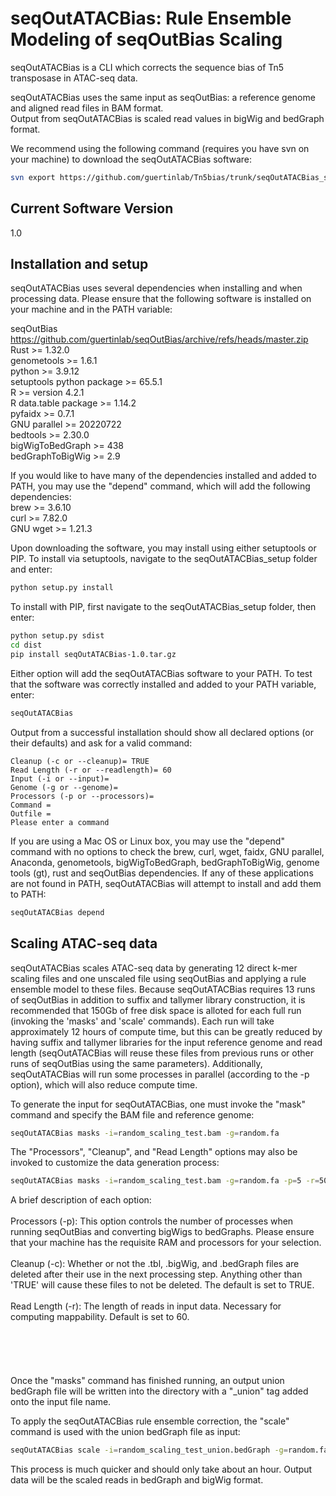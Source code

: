 # seqOutATACBias: Rule Ensemble Modeling of seqOutBias Scaling

seqOutATACBias is a CLI which corrects the sequence bias of Tn5 transposase in ATAC-seq data.   

seqOutATACBias uses the same input as seqOutBias: a reference genome and aligned read files in BAM format.   
Output from seqOutATACBias is scaled read values in bigWig and bedGraph format.

We recommend using the following command (requires you have svn on your machine) to download the seqOutATACBias software:
```sh
svn export https://github.com/guertinlab/Tn5bias/trunk/seqOutATACBias_setup
```

## Current Software Version

1.0

## Installation and setup

seqOutATACBias uses several dependencies when installing and when processing data. Please ensure that the following
software is installed on your machine and in the PATH variable:

seqOutBias https://github.com/guertinlab/seqOutBias/archive/refs/heads/master.zip       
Rust >= 1.32.0    
genometools >= 1.6.1     
python >= 3.9.12   
setuptools python package >= 65.5.1   
R >= version 4.2.1   
R data.table package >= 1.14.2   
pyfaidx >= 0.7.1   
GNU parallel >= 20220722   
bedtools >= 2.30.0    
bigWigToBedGraph >= 438   
bedGraphToBigWig >= 2.9   

If you would like to have many of the dependencies installed and added to PATH, you may use the "depend" command, which will add the following
dependencies:    
brew >= 3.6.10     
curl >= 7.82.0    
GNU wget >= 1.21.3    

Upon downloading the software, you may install using either setuptools or PIP.
To install via setuptools, navigate to the seqOutATACBias_setup folder and enter:
```sh
python setup.py install
```

To install with PIP, first navigate to the seqOutATACBias_setup folder, then enter:
```sh
python setup.py sdist
cd dist
pip install seqOutATACBias-1.0.tar.gz
```

Either option will add the seqOutATACBias software to your PATH. To test that the software was correctly installed
and added to your PATH variable, enter:
```sh
seqOutATACBias
```

Output from a successful installation should show all declared options (or their defaults) and ask for a valid command:
```
Cleanup (-c or --cleanup)= TRUE
Read Length (-r or --readlength)= 60
Input (-i or --input)=
Genome (-g or --genome)=
Processors (-p or --processors)=
Command =
Outfile =
Please enter a command
```

If you are using a Mac OS or Linux box, you may use the "depend" command with no options to check the brew, curl, wget, faidx, GNU parallel, Anaconda, 
genometools, bigWigToBedGraph, bedGraphToBigWig, genome tools (gt), rust and seqOutBias dependencies.
If any of these applications are not found in PATH, seqOutATACBias will attempt to install and add them to PATH:
```sh
seqOutATACBias depend
```

## Scaling ATAC-seq data

seqOutATACBias scales ATAC-seq data by generating 12 direct k-mer scaling files and one unscaled file using seqOutBias
and applying a rule ensemble model to these files. Because seqOutATACBias requires 13 runs of seqOutBias in addition to
suffix and tallymer library construction, it is recommended that 150Gb of free disk space is alloted for each full run
(invoking the 'masks' and 'scale' commands). Each run will take approximately 12 hours of compute time, but this can be
greatly reduced by having suffix and tallymer libraries for the input reference genome and read length (seqOutATACBias will
reuse these files from previous runs or other runs of seqOutBias using the same parameters). Additionally, seqOutATACBias
will run some processes in parallel (according to the -p option), which will also reduce compute time.

To generate the input for seqOutATACBias, one must invoke the "mask" command and specify the BAM file and reference genome:
```sh
seqOutATACBias masks -i=random_scaling_test.bam -g=random.fa
```

The "Processors", "Cleanup", and "Read Length" options may also be invoked to customize the data generation process:
```sh
seqOutATACBias masks -i=random_scaling_test.bam -g=random.fa -p=5 -r=50 -c=NO
```
    
A brief description of each option:    
<br /> 
Processors (-p): This option controls the number of processes when running seqOutBias and converting bigWigs to bedGraphs. Please ensure
that your machine has the requisite RAM and processors for your selection.    
<br /> 
Cleanup (-c): Whether or not the .tbl, .bigWig, and .bedGraph files are deleted after their use in the next processing step.
Anything other than 'TRUE' will cause these files to not be deleted. The default is set to TRUE.
<br />    
Read Length (-r): The length of reads in input data. Necessary for computing mappability. Default is set to 60.
<br />    
<br />    
<br />    
Once the "masks" command has finished running, an output union bedGraph file will be written into the directory with a "\_union" tag added onto the input file name.

To apply the seqOutATACBias rule ensemble correction, the "scale" command is used with the union bedGraph file as input:
```sh
seqOutATACBias scale -i=random_scaling_test_union.bedGraph -g=random.fa
```

This process is much quicker and should only take about an hour.
Output data will be the scaled reads in bedGraph and bigWig format. 
